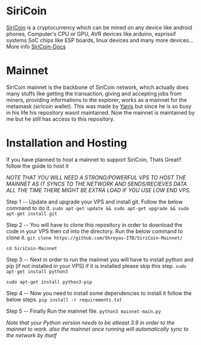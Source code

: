 # SiriCoin
[SiriCoin](https://siricoin.tech) is a cryptocurrency which can be mined on any device like android phones, Computer's CPU or GPU, AVR devices like arduino, esprissif systems SoC chips like ESP boards, linux devices and many more devices... More info [SiriCoin-Docs](https://docs.siricoin.tech)


# Mainnet
SiriCoin mainnet is the backbone of SiriCoin network, which actually does many stuffs like getting the transaction, giving and accepting jobs from miners, providing informations to the explorer, works as a mainnet for the metamask (siricoin wallet). This was made by [Yanis](https://github.com/ygboucherk) but since he is so busy in his life his repository wasnt maintained. Now the mainnet is maintained by me but he still has access to this repository.


# Installation and Hosting
If you have planned to host a mainnet to support SiriCoin, Thats Great!! follow the guide to host it

*NOTE THAT YOU WILL NEED A STRONG/POWERFUL VPS TO HOST THE MAINNET AS IT SYNCS TO THE NETWORK AND SENDS/RECIEVES DATA ALL THE TIME THERE MIGHT BE EXTRA LOAD IF YOU USE LOW END VPS.*

Step 1 -- Update and upgrade your VPS and install git. Follow the below command to do it.
``sudo apt-get update && sudo apt-get upgrade && sudo apt-get install git``

Step 2 -- You will have to clone this repository in order to download the code in your VPS then cd into the directory. Run the below command to clone it.
``git clone https://github.com/Shreyas-ITB/SiriCoin-Mainnet/``

``cd SiriCoin-Mainnet``

Step 3 -- Next in order to run the mainnet you will have to install python and pip (if not installed in your VPS) if it is installed please skip this step.
``sudo apt-get install python3``

``sudo apt-get install python3-pip``

Step 4 -- Now you need to install some dependencies to install it follow the below steps.
``pip install -r requirements.txt``

Step 5 -- Finally Run the mainnet file.
``python3 mainnet-main.py``

*Note that your Python version needs to be atleast 3.9 in order to the mainnet to work. also the mainnet once running will automatically sync to the network by itself*
